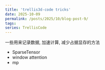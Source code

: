 ```yaml
---
title: 'trellis3d-code tricks'
date: 2025-10-09
permalink: /posts/2025/10/blog-post-9/
tags:
series: TrellisCode
---
```


一些用来记录数据, 加速计算, 减少占据显存的方法

- SparseTensor
- window attention
- mp
